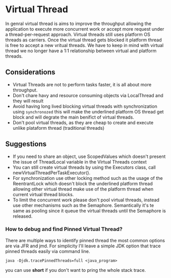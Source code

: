 # Virtual Thread

In genral virtual thread is aims to improve the throughput allowing the application to execute more concurrent work or accept more request under a thread-per-request approach. Virtual threads still uses platform OS threads as carriers. Once the virtual thread gets blocked it platform thread is free to accept a new vritual threads. We have to keep in mind with virtual thread we no longer have a 1:1 relationship between virtual and platform threads.

## Considerations

- Virtual Threads are not to perform tasks faster, it is all about more throughput.
- Don't chare havy and resource consuming objects via LocalThread and they will result
- Avoid having long lived blocking virtual threads with synchronization using ``synchronozed`` this will make the underlined platform OS thread get block and will degrate the main benifict of virtual threads.
- Don't  pool virtual threads, as they are cheap to create and execute unlike plataform thread (traditional threads)

## Suggestions

- If you need to share an object, use ScopedValues which doesn't present the issue of ThreadLocal variable in the Virtual Threads context
- You can still create virtual threads by using the Executors class, call newVirtualThreadPerTaskExecutor().
- For synchronization use other locking method such as the usage of the ReentrantLock which doesn't block the underlined platform thread allowing other virtual thread make use of the platform thread when current virtual thread blocks.
- To limit the concurrent work please don't pool virtual threads, instead use other mechanisms such as the Semaphore. Semantically it's te same as pooling since it queue the virtual threads until the Semaphore is released.

### How to debug and find Pinned Virtual Thread?

There are multiple ways to identify pinned thread the most common options are via JFR and jmd. For simplicity I'll leave a simple JDK option that trace pinned threads easily via command line.

`java -Djdk.tracePinnedThreads=full <java_program>`

you can use **short** if you don't want to pring the whole stack trace.
